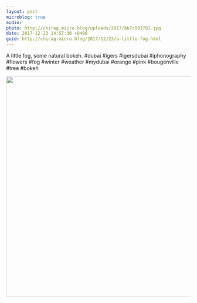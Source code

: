```yaml
---
layout: post
microblog: true
audio: 
photo: http://chirag.micro.blog/uploads/2017/bb7c003781.jpg
date: 2017-12-23 14:57:30 +0400
guid: http://chirag.micro.blog/2017/12/23/a-little-fog.html
---
```

A little fog, some natural bokeh. #dubai #igers #igersdubai #iphonography #flowers #fog #winter #weather #mydubai #orange #pink #bougenville #tree #bokeh

<img src="http://chirag.micro.blog/uploads/2017/bb7c003781.jpg" width="600" height="600" />
